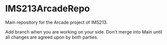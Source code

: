 # IMS213ArcadeRepo
Main repository for the Arcade project of IMS213. 

Add branch when you are working on your side. Don't merge into Main until all changes are agreed upon by both parties.
